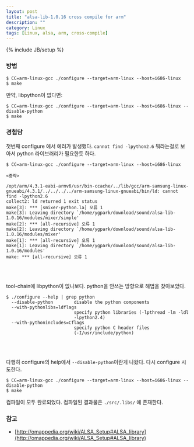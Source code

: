```yaml
---
layout: post
title: "alsa-lib-1.0.16 cross compile for arm"
description: ""
category: Linux
tags: [Linux, alsa, arm, cross-compile]
---
```

{% include JB/setup %}


### 방법

	$ CC=arm-linux-gcc ./configure --target=arm-linux --host=i686-linux
	$ make

만약, libpython이 없다면:

	$ CC=arm-linux-gcc ./configure --target=arm-linux --host=i686-linux --disable-python
	$ make



### 경험담


첫번째 configure 에서 에러가 발생했다. `cannot find -lpython2.6` 뭐라는걸로 보아서 python 라이브러리가 필요한듯 하다. 

	$ CC=arm-linux-gcc ./configure --target=arm-linux --host=i686-linux
	
	<중략>
	
    /opt/arm/4.3.1-eabi-armv6/usr/bin-ccache/../lib/gcc/arm-samsung-linux-gnueabi/4.3.1/../../../../arm-samsung-linux-gnueabi/bin/ld: cannot find -lpython2.6
    collect2: ld returned 1 exit status
    make[3]: *** [smixer-python.la] 오류 1
    make[3]: Leaving directory `/home/ygpark/download/sound/alsa-lib-1.0.16/modules/mixer/simple'
    make[2]: *** [all-recursive] 오류 1
    make[2]: Leaving directory `/home/ygpark/download/sound/alsa-lib-1.0.16/modules/mixer'
    make[1]: *** [all-recursive] 오류 1
    make[1]: Leaving directory `/home/ygpark/download/sound/alsa-lib-1.0.16/modules'
    make: *** [all-recursive] 오류 1

</br>
</br>

tool-chain에 libpython이 없나보다. python을 안쓰는 방향으로 해법을 찾아보았다.


    $ ./configure --help | grep python
      --disable-python        disable the python components
      --with-pythonlibs=ldflags
                              specify python libraries (-lpthread -lm -ldl
                              -lpython2.4)
      --with-pythonincludes=Cflags
                              specify python C header files
                              (-I/usr/include/python)

</br>
</br>

다행히 configure의 help에서 `--disable-python`이란게 나왔다. 다시 configure 시도한다.


	$ CC=arm-linux-gcc ./configure --target=arm-linux --host=i686-linux --disable-python
	$ make


컴파일이 모두 완료되었다. 컴파일된 결과물은 `./src/.libs/` 에 존재한다.


### 참고

- [http://omappedia.org/wiki/ALSA_Setup#ALSA_library](http://omappedia.org/wiki/ALSA_Setup#ALSA_library)


